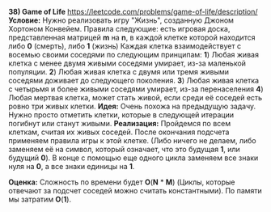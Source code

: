 **38) Game of Life**
https://leetcode.com/problems/game-of-life/description/
**Условие:**
Нужно реализовать игру "Жизнь", созданную Джоном Хортоном Конвейем.
Правила следующие: есть игровая доска, представленная матрицей **m** на **n**, в каждой клетке которой находится либо **0** (смерть), либо **1** (жизнь) Каждая клетка взаимодействует с восемью своими соседями по следующим принципам:
**1**) Любая живая клетка с менее двумя живыми соседями умирает, из-за маленькой популяции.
**2**) Любая живая клетка с двумя или тремя живыми соседями доживает до следующего поколения.
**3**) Любая живая клетка с четырьмя и более живыми соседями умирает, из-за перенаселения
**4**) Любая мертвая клетка, может стать живой, если среди её соседей есть ровно три живых клетки.
**Идея:**
Очень похожа на предыдущую задачу. Нужно просто отметить клетки, которые в следующей итерации погибнут или станут живыми.
**Реализация:**
    Пройдемся по всем клеткам, считая их живых соседей. После окончания подсчета применяем правила игры к этой клетке. (Либо ничего не делаем, либо заменяем её на символ, который означает, что это будущая **1**, или будущий **0**).
    В конце с помощью еще одного цикла заменяем все знаки нуля на **0**, а все знаки единицы на **1**.

**Оценка:**
    Сложность по времени будет **O**(**N** * **M**) (Циклы, которые отвечают за подсчет соседей можно считать константными). По памяти мы затратим **O**(**1**).
